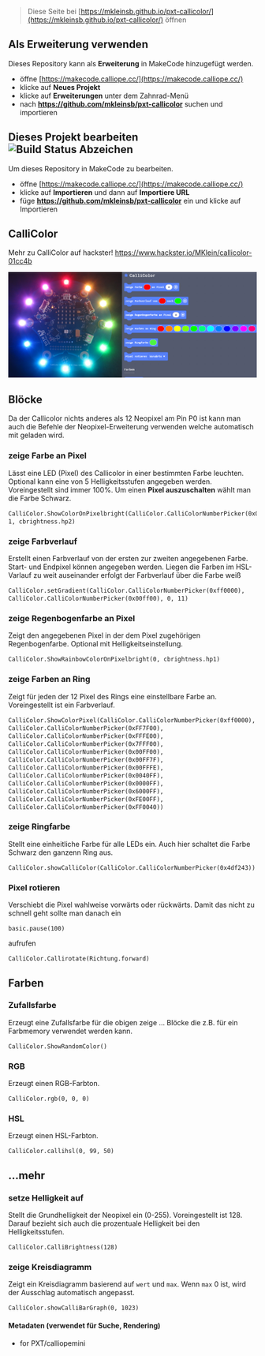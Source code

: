
> Diese Seite bei [https://mkleinsb.github.io/pxt-callicolor/](https://mkleinsb.github.io/pxt-callicolor/) öffnen

## Als Erweiterung verwenden

Dieses Repository kann als **Erweiterung** in MakeCode hinzugefügt werden.

* öffne [https://makecode.calliope.cc/](https://makecode.calliope.cc/)
* klicke auf **Neues Projekt**
* klicke auf **Erweiterungen** unter dem Zahnrad-Menü
* nach **https://github.com/mkleinsb/pxt-callicolor** suchen und importieren

## Dieses Projekt bearbeiten ![Build Status Abzeichen](https://github.com/mkleinsb/pxt-callicolor/workflows/MakeCode/badge.svg)

Um dieses Repository in MakeCode zu bearbeiten.

* öffne [https://makecode.calliope.cc/](https://makecode.calliope.cc/)
* klicke auf **Importieren** und dann auf **Importiere URL**
* füge **https://github.com/mkleinsb/pxt-callicolor** ein und klicke auf Importieren

## CalliColor
Mehr zu CalliColor auf hackster! https://www.hackster.io/MKlein/callicolor-01cc4b

![](https://github.com/mkleinsb/pxt-callicolor/raw/master/Unbenannt.png)

## Blöcke 
Da der Callicolor nichts anderes als 12 Neopixel am Pin P0 ist kann man auch die Befehle der Neopixel-Erweiterung verwenden welche automatisch mit geladen wird.

### zeige Farbe an Pixel

Lässt eine LED (Pixel) des Callicolor in einer bestimmten Farbe leuchten. Optional kann eine von 5 Helligkeitsstufen angegeben werden.
Voreingestellt sind immer 100%. Um einen **Pixel auszuschalten** wählt man die Farbe Schwarz.

```sig
CalliColor.ShowColorOnPixelbright(CalliColor.CalliColorNumberPicker(0x0087ff), 1, cbrightness.hp2)
```

### zeige Farbverlauf

Erstellt einen Farbverlauf von der ersten zur zweiten angegebenen Farbe. Start- und Endpixel können angegeben werden. Liegen die Farben im HSL-Varlauf zu 
weit auseinander erfolgt der Farbverlauf über die Farbe weiß

```sig
CalliColor.setGradient(CalliColor.CalliColorNumberPicker(0xff0000), CalliColor.CalliColorNumberPicker(0x00ff00), 0, 11)
```

### zeige Regenbogenfarbe an Pixel
Zeigt den angegebenen Pixel in der dem Pixel zugehörigen Regenbogenfarbe. Optional mit Helligkeitseinstellung.

```sig
CalliColor.ShowRainbowColorOnPixelbright(0, cbrightness.hp1)
```

### zeige Farben an Ring

Zeigt für jeden der 12 Pixel des Rings eine einstellbare Farbe an. Voreingestellt ist ein Farbverlauf.

```sig
CalliColor.ShowColorPixel(CalliColor.CalliColorNumberPicker(0xff0000), CalliColor.CalliColorNumberPicker(0xFF7F00), CalliColor.CalliColorNumberPicker(0xFFFE00), CalliColor.CalliColorNumberPicker(0x7FFF00), CalliColor.CalliColorNumberPicker(0x00FF00), CalliColor.CalliColorNumberPicker(0x00FF7F), CalliColor.CalliColorNumberPicker(0x00FFFE), CalliColor.CalliColorNumberPicker(0x0040FF), CalliColor.CalliColorNumberPicker(0x0000FF), CalliColor.CalliColorNumberPicker(0x6000FF), CalliColor.CalliColorNumberPicker(0xFE00FF), CalliColor.CalliColorNumberPicker(0xFF0040))
```

### zeige Ringfarbe

Stellt eine einheitliche Farbe für alle LEDs ein. Auch hier schaltet die Farbe Schwarz den ganzenn Ring aus.

```sig
CalliColor.showCalliColor(CalliColor.CalliColorNumberPicker(0x4df243))
```

### Pixel rotieren

Verschiebt die Pixel wahlweise vorwärts oder rückwärts. Damit das nicht zu schnell geht sollte man danach ein 
```sig
basic.pause(100) 
```
aufrufen

```sig
CalliColor.Callirotate(Richtung.forward)
```

## Farben
### Zufallsfarbe
Erzeugt eine Zufallsfarbe für die obigen zeige ... Blöcke die z.B. für ein Farbmemory verwendet werden kann. 

```sig
CalliColor.ShowRandomColor()
```


### RGB

Erzeugt einen RGB-Farbton.

```sig
CalliColor.rgb(0, 0, 0)
```


### HSL

Erzeugt einen HSL-Farbton.

```sig
CalliColor.callihsl(0, 99, 50)
```

## ...mehr
### setze Helligkeit auf
Stellt die Grundhelligkeit der Neopixel ein (0-255). Voreingestellt ist 128. Darauf bezieht sich auch die prozentuale Helligkeit bei den Helligkeitsstufen.

```sig
CalliColor.CalliBrightness(128)
```


### zeige Kreisdiagramm
Zeigt ein Kreisdiagramm basierend auf `wert` und `max`.
Wenn `max` 0 ist, wird der Ausschlag automatisch angepasst.

```sig
CalliColor.showCalliBarGraph(0, 1023)
```


#### Metadaten (verwendet für Suche, Rendering)

* for PXT/calliopemini
<script src="https://makecode.com/gh-pages-embed.js"></script><script>makeCodeRender("{{ site.makecode.home_url }}", "{{ site.github.owner_name }}/{{ site.github.repository_name }}");</script>
